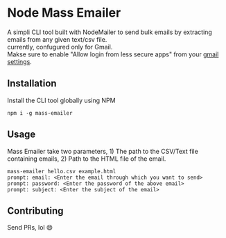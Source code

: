 # Node Mass Emailer
A simpli CLI tool built with NodeMailer to send bulk emails by extracting emails from any given text/csv file.  
currently, confugured only for Gmail.  
Makse sure to enable "Allow login from less secure apps" from your [gmail settings](https://support.google.com/accounts/answer/6010255?hl=en).

## Installation
Install the CLI tool globally using NPM
```
npm i -g mass-emailer
```
## Usage
Mass Emailer take two parameters, 1) The path to the CSV/Text file containing emails, 2) Path to the HTML file of the email.
```
mass-emailer hello.csv example.html
prompt: email: <Enter the email through which you want to send>
prompt: password: <Enter the password of the above email>
prompt: subject: <Enter the subject of the email>
```
## Contributing
Send PRs, lol :smile:


